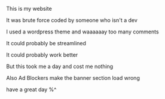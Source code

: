 This is my website

It was brute force coded by someone who isn't a dev

I used a wordpress theme and waaaaaay too many comments

It could probably be streamlined

It could probably work better

But this took me a day and cost me nothing

Also Ad Blockers make the banner section load wrong

have a great day %^
